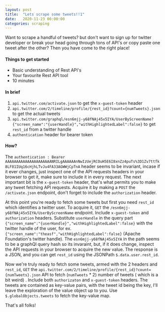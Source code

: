 ```yaml
---
layout: post
title:  "Lets scrape some tweets!!1"
date:   2020-11-23 00:00:00
categories: scraping
---
```


Want to scrape a handful of tweets? but don't want to sign up for twitter developer or break your head going through tons of API's or copy paste one tweet after the other? Then you have come to the right place!

#### Things to get started
- Basic understanding of Rest API's
- Your favourite Rest API tool
- 10 minutes

#### In brief
1. `api.twitter.com/activate.json` to get the `x-guest-token` header
2. `api.twitter.com/2/timeline/profile/{rest_id}?count={numTweets}.json` to get the actual tweets
3. `api.twitter.com/graphql/esn6mjj-y68fNAj45x5IYA/UserByScreenName?{"screen_name":"{userHandle}","withHighlightedLabel":false}` to get `rest_id` from a twitter handle
4. `authentication` header for bearer token

#### How?
The `authentication : Bearer AAAAAAAAAAAAAAAAAAAAANRILgAAAAAAnNwIzUejRCOuH5E6I8xnZz4puTs%3D1Zv7ttfk8LF81IUq16cHjhLTvJu4FA33AGWWjCpTnA` header seems to be invariant, incase if it ever changes, just inspect one of the API requests headers in your browser to get it, make sure to include it in every request. The next important bit is the `x-guest-token` header, that's what permits you to make any tweet fetching API requests. Acquire it by making a `POST` the `/activate.json` endpoint, don't forget to include the `authorization` header.

 At this point you're ready to fetch some tweets but first you need `rest_id` which identifies a twitter user. To acquire it, `GET` the `/esn6mjj-y68fNAj45x5IYA/UserByScreenName` endpoint. Include `x-guest-token` and `authorization` headers. Substitute `userHandle` in the query part `{"screen_name":"{userHandle}","withHighlightedLabel":false}` with the twitter handle of the user, for ex. `{"screen_name":"theasf","withHighlightedLabel":false}` (Apache Foundation's twitter handle). The `esn6mjj-y68fNAj45x5IYA` in the path seems to be a graphQl query hash so its invaraint, but, if it does change, inspect the API requests in your browser to acquire the new value. The response is a JSON, and you can get `rest_id` using the JSONPath `$.data.user.rest_id`.

Now we're truly ready to fetch some tweets, armed with the 2 headers and `rest_id`, `GET` the `api.twitter.com/2/timeline/profile/{rest_id}?count={numTweets}.json` API to fetch (`numTweets` * 2) number of tweets ( which is a bit weird) . Include both `authorizaton` and `x-guest-token` headers. The tweets are contained as key-value pairs, with the tweet id being the key, I'll leave the exploration of the value object up to you. Use `$.globalObjects.tweets` to fetch the key-value map. 

That's all folks!

